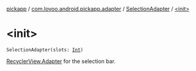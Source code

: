 [pickapp](../../index.md) / [com.lovoo.android.pickapp.adapter](../index.md) / [SelectionAdapter](index.md) / [&lt;init&gt;](./-init-.md)

# &lt;init&gt;

`SelectionAdapter(slots: `[`Int`](https://kotlinlang.org/api/latest/jvm/stdlib/kotlin/-int/index.html)`)`

[RecyclerView.Adapter](#) for the selection bar.

